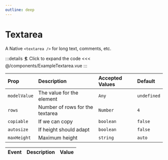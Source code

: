 ```yaml
---
outline: deep
---
```


# Textarea

A Native `<textarea />` for long text, comments, etc.

<!--@include: ../../parts/title-preview.md-->

<ExampleTextarea />

:::details :surfer: Click to expand the code
<<< @/components/ExampleTextarea.vue
:::

<!--@include: ../../parts/title-props.md-->

| Prop         | Description                     | Accepted Values | Default     |
|:-------------|:--------------------------------|:----------------|:------------|
| `modelValue` | The value for the element       | `Any`           | `undefined` |
| `rows`       | Number of rows for the textarea | `Number`        | `4`         |
| `copiable`   | If we can copy                  | `boolean`       | `false`     |
| `autosize`   | If height should adapt          | `boolean`       | `false`     |
| `maxHeight`  | Maximum height                  | `string`        | `auto`      |


<!--@include: ../../parts/title-slots.md-->

<!--@include: ../../parts/default-slots.md-->

<!--@include: ../../parts/title-events.md-->

| Event   | Description             | Value     |
|:--------|:------------------------|:----------|
<!--@include: ../../parts/events-model-value.md-->




<script>
    import ExampleTextarea from "../../components/ExampleTextarea.vue";
    export default {
        components: {ExampleTextarea}
    }
</script>
